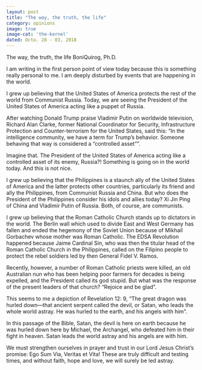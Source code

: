 ```yaml
---
layout: post
title: "The way, the truth, the life"
category: opinions
image: true
image-cat: 'the-kernel'
dated: Octo. 28 - 03, 2018
---
```


The way, the truth, the life
BoniQuirog, Ph.D.

I am writing in the first person point of view today because this is something really personal to me. I am deeply disturbed by events that are happening in the world.

I grew up believing that the United States of America protects the rest of the world from Communist Russia. Today, we are seeing the President of the United States of America acting like a puppet of Russia. 

After watching Donald Trump praise Vladimir Putin on worldwide television, Richard Alan Clarke, former National Coordinator for Security, Infrastructure Protection and Counter-terrorism for the United States, said this: “In the intelligence community, we have a term for Trump’s behavior. Someone behaving that way is considered a “controlled asset””.

Imagine that. The President of the United States of America acting like a controlled asset of its enemy, Russia?! Something is going on in the world today. And this is not nice.

I grew up believing that the Philippines is a staunch ally of the United States of America and the latter protects other countries, particularly its friend and ally the Philippines, from Communist Russia and China. But who does the President of the Philippines consider his idols and allies today? Xi Jin Ping of China and Vladimir Putin of Russia. Both, of course, are communists.

I grew up believing that the Roman Catholic Church stands up to dictators in the world. The Berlin wall which used to divide East and West Germany has fallen and ended the hegemony of the Soviet Union because of Mikhail Gorbachev whose mother was Roman Catholic. The EDSA Revolution happened because Jaime Cardinal Sin, who was then the titular head of the Roman Catholic Church in the Philippines, called on the Filipino people to protect the rebel soldiers led by then General Fidel V. Ramos.

Recently, however, a number of Roman Catholic priests were killed, an old Australian nun who has been helping poor farmers for decades is being expelled, and the President called its god stupid. But what was the response of the present leaders of that church? “Rejoice and be glad”.

This seems to me a depiction of Revelation 12: 9, “The great dragon was hurled down—that ancient serpent called the devil, or Satan, who leads the whole world astray. He was hurled to the earth, and his angels with him”.

In this passage of the Bible, Satan, the devil is here on earth because he was hurled down here by Michael, the Archangel, who defeated him in their fight in heaven. Satan leads the world astray and his angels are with him.

We must strengthen ourselves in prayer and trust in our Lord Jesus Christ’s promise: Ego Sum Via, Veritas et Vita! These are truly difficult and testing times, and without faith, hope and love, we will surely be led astray.